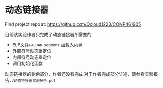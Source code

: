 # 动态链接器

Find project repo at: https://github.com/Qcloud1223/COMP461905

目前该实验作者只完成了动态链接器所需要的
- ELF文件中`LOAD segment` 加载入内存
- 外部符号动态重定位
- 内部符号动态重定位
- 调用初始化函数

动态链接器的剩余部分，作者还没有完成
对于作者完成部分详述，请参看实验报告`./动态链接器实验报告.pdf`
